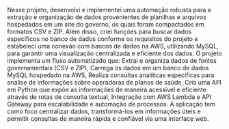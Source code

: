 Nesse projeto, desenvolvi e implementei uma automação robusta para a extração e organização de dados provenientes de planilhas e arquivos hospedados em um site do governo, os quais foram compactados em formatos CSV e ZIP. Além disso, criei funções para buscar dados específicos no banco de dados conforme os requisitos do projeto e estabeleci uma conexão com bancos de dados na AWS, utilizando MySQL, para garantir uma visualização centralizada e eficiente dos dados.
O projeto implementa um fluxo automatizado que:
Extrai e organiza dados de fontes governamentais (CSV e ZIP),
Carrega os dados em um banco de dados MySQL hospedado na AWS,
Realiza consultas analíticas específicas para análise de informações sobre operadoras de planos de saúde,
Cria uma API em Python que expõe as informações de maneira acessível e eficiente através de rotas de consulta textual,
Integração com AWS Lambda e API Gateway para escalabilidade e automação de processos.
A aplicação tem como foco centralizar dados, transformá-los em informações úteis e permitir consultas de maneira rápida e confiável via uma interface web.
